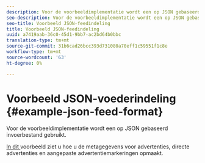 ```yaml
---
description: Voor de voorbeeldimplementatie wordt een op JSON gebaseerd invoerbestand gebruikt.
seo-description: Voor de voorbeeldimplementatie wordt een op JSON gebaseerd invoerbestand gebruikt.
seo-title: Voorbeeld JSON-feedindeling
title: Voorbeeld JSON-feedindeling
uuid: a7419aab-36c0-45d1-9bb7-ac2bd64b0bbc
translation-type: tm+mt
source-git-commit: 31b6cad26bcc393d731080a70eff1c59551f1c8e
workflow-type: tm+mt
source-wordcount: '63'
ht-degree: 0%

---
```



# Voorbeeld JSON-voederindeling {#example-json-feed-format}

Voor de voorbeeldimplementatie wordt een op JSON gebaseerd invoerbestand gebruikt.

[In dit ](https://help.adobe.com/en_US/primetime/api/reference_implementation/json-example.json) voorbeeld ziet u hoe u de metagegevens voor advertenties, directe advertenties en aangepaste advertentiemarkeringen opmaakt.